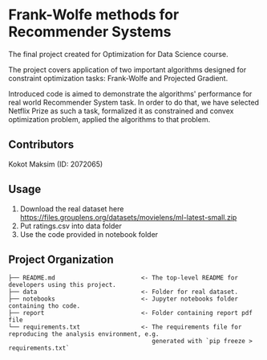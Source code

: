 Frank-Wolfe methods for Recommender Systems
==============================


The final project created for Optimization for Data Science course.

The project covers application of two important algorithms designed for constraint optimization tasks: Frank-Wolfe and Projected Gradient.

Introduced code is aimed to demonstrate the algorithms' performance for real world Recommender System task. In order to do that, we have selected Netflix Prize as such a task, formalized it as constrained and convex optimization problem, applied the algorithms to that problem.

## Contributors

Kokot Maksim (ID: 2072065)


## Usage

1. Download the real dataset here https://files.grouplens.org/datasets/movielens/ml-latest-small.zip
2. Put ratings.csv into data folder
3. Use the code provided in notebook folder

Project Organization
------------

    ├── README.md                        <- The top-level README for developers using this project.
    ├── data                             <- Folder for real dataset.
    ├── notebooks                        <- Jupyter notebooks folder containing tho code.
    ├── report                           <- Folder containing report pdf file
    └── requirements.txt                 <- The requirements file for reproducing the analysis environment, e.g.
                                            generated with `pip freeze > requirements.txt`

